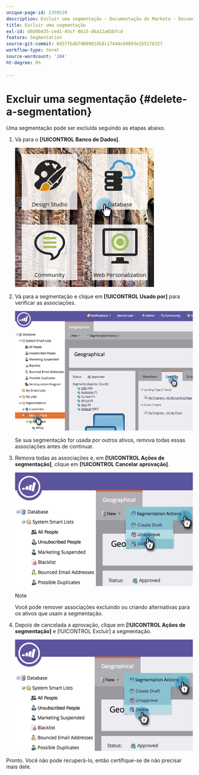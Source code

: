 ```yaml
---
unique-page-id: 2359510
description: Excluir uma segmentação - Documentação do Marketo - Documentação do produto
title: Excluir uma segmentação
exl-id: d8d9b435-ced1-45cf-8615-d6a12a85bfcd
feature: Segmentation
source-git-commit: 0d37fbdb7d08901458c1744dc68893e155176327
workflow-type: tm+mt
source-wordcount: '104'
ht-degree: 0%

---
```


# Excluir uma segmentação {#delete-a-segmentation}

Uma segmentação pode ser excluída seguindo as etapas abaixo.

1. Vá para o **[!UICONTROL Banco de Dados]**.

   ![](assets/image2017-3-28-14-3a55-3a26.png)

1. Vá para a segmentação e clique em **[!UICONTROL Usado por]** para verificar as associações.

   ![](assets/image2017-3-28-15-3a51-3a8.png)

   Se sua segmentação for usada por outros ativos, remova todas essas associações antes de continuar.

1. Remova todas as associações e, em **[!UICONTROL Ações de segmentação]**, clique em **[!UICONTROL Cancelar aprovação]**.

   ![](assets/image2017-3-28-15-3a51-3a30.png)

   >[!NOTE]
   >
   >Você pode remover associações excluindo ou criando alternativas para os ativos que usam a segmentação.

1. Depois de cancelada a aprovação, clique em **[!UICONTROL Ações de segmentação]** e [!UICONTROL Excluir] a segmentação.

   ![](assets/image2017-3-28-15-3a51-3a46.png)

Pronto. Você não pode recuperá-lo, então certifique-se de não precisar mais dele.
